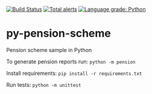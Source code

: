 [![Build Status](https://travis-ci.org/stringbasic/py-pension-scheme.svg?branch=master)](https://travis-ci.org/stringbasic/py-pension-scheme)
[![Total alerts](https://img.shields.io/lgtm/alerts/g/stringbasic/py-pension-scheme.svg?logo=lgtm&logoWidth=18)](https://lgtm.com/projects/g/stringbasic/py-pension-scheme/alerts/)
[![Language grade: Python](https://img.shields.io/lgtm/grade/python/g/stringbasic/py-pension-scheme.svg?logo=lgtm&logoWidth=18)](https://lgtm.com/projects/g/stringbasic/py-pension-scheme/context:python)

# py-pension-scheme
Pension scheme sample in Python

To generate pension reports run:
`python -m pension`

Install requirements:
`pip install -r requirements.txt`

Run tests:
`python -m unittest`

